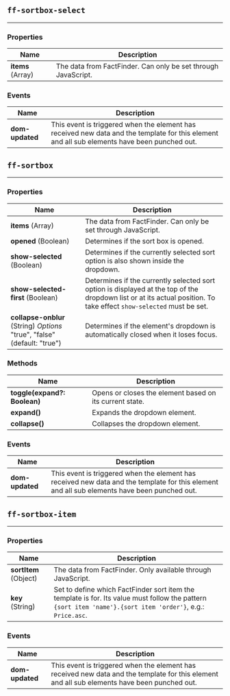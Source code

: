 ## `ff-sortbox-select`
___

### Properties

| Name | Description |
| ---- | ----------- |
| **items** (Array) | The data from FactFinder. Can only be set through JavaScript.|

### Events

| Name | Description |
| ---- | ----------- |
| **dom-updated** | This event is triggered when the element has received new data and the template for this element and all sub elements have been punched out. |


## `ff-sortbox`
___

### Properties

| Name | Description |
| ---- | ----------- |
| **items** (Array) | The data from FactFinder. Can only be set through JavaScript.|
| **opened** (Boolean) | Determines if the sort box is opened. |
| **show-selected** (Boolean) | Determines if the currently selected sort option is also shown inside the dropdown. |
| **show-selected-first** (Boolean) | Determines if the currently selected sort option is displayed at the top of the dropdown list or at its actual position. To take effect `show-selected` must be set. |
| **collapse-onblur** (String) *Options* "true", "false" (default: "true") | Determines if the element's dropdown is automatically closed when it loses focus. |

### Methods

| Name | Description |
| ---- | ----------- |
| **toggle(expand?: Boolean)** | Opens or closes the element based on its current state. |
| **expand()** | Expands the dropdown element. |
| **collapse()** | Collapses the dropdown element. |

### Events

| Name | Description |
| ---- | ----------- |
| **dom-updated** | This event is triggered when the element has received new data and the template for this element and all sub elements have been punched out. |


## `ff-sortbox-item`
___

### Properties

| Name | Description |
| ---- | ----------- |
| **sortItem** (Object) | The data from FactFinder. Only available through JavaScript. |
| **key** (String) | Set to define which FactFinder sort item the template is for. Its value must follow the pattern `{sort item 'name'}.{sort item 'order'}`, e.g.: `Price.asc`. |

### Events

| Name | Description |
| ---- | ----------- |
| **dom-updated** | This event is triggered when the element has received new data and the template for this element and all sub elements have been punched out. |
